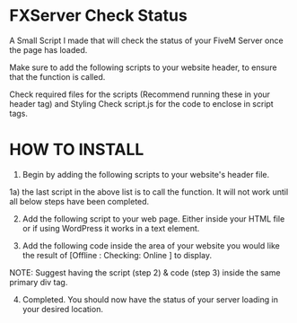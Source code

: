 # FXServer Check Status
A Small Script I made that will check the status of your FiveM Server once the page has loaded.

Make sure to add the following scripts to your website header, to ensure that the function is called.

Check required files for the scripts (Recommend running these in your header tag) and Styling
Check script.js for the code to enclose in script tags.


# HOW TO INSTALL


1) Begin by adding the following scripts to your website's header file.

<script type='text/javascript' src="https://knockoutjs.com/downloads/knockout-2.2.1.js"></script>
<script type='text/javascript' src="https://code.jquery.com/jquery-1.9.1.min.js"></script>
<script type='text/javascript' onload="ping()"></script>  

1a) the last script in the above list is to call the function. It will not work until all below steps have been completed.


2) Add the following script to your web page. Either inside your HTML file or if using WordPress it works in a text element. 

<script>
$( document ).ready(function() { 
    function ping(ip, callback) {
    /** DO NOT CHANGE ANYTHING HERE **/
        if (!this.inUse) {
            this.status = 'unchecked';
            this.inUse = true;
            this.callback = callback;
            this.ip = ip;
            var _that = this;
            this.img = new Image();
            this.img.onload = function () {
                _that.inUse = false;
                _that.callback('Server Is Online');
    
            };
            this.img.onerror = function (e) {
                if (_that.inUse) {
                    _that.inUse = false;
                    _that.callback('Online', e);
                }
    
            };
            this.start = new Date().getTime();
            this.img.src = "https://" + ip;
            this.timer = setTimeout(function () {
                if (_that.inUse) {
                    _that.inUse = false;
                    _that.callback('Offline');
                }
            }, 1500);
        }
    }
    var PingModel = function (servers) {
        var self = this;
        var myServers = [];
        ko.utils.arrayForEach(servers, function (location) {
            myServers.push({
                name: location,
                status: ko.observable('unchecked')
            });
        });
        self.servers = ko.observableArray(myServers);
        ko.utils.arrayForEach(self.servers(), function (s) {
            s.status('checking');
            new ping(s.name, function (status, e) {
                s.status(status);
            });
        });
    };
    /** Update the below line to your desired server location // if you have setup DNS for your server you can have example.com:portnumber  NOTE: PORT NUMBER FOR WEB ADMIN**/
    var komodel = new PingModel(['103.1.186.114:30120'
      
        ]);
    ko.applyBindings(komodel);
    
    
            console.log( "Server Ping Completed." );
        });
     
        $( window ).on( "load", function() {
            console.log( "Server Ping Completed // Window Loaded 100%" );
        });
    
    </script>
    
 3) Add the following code inside the area of your website you would like the result of [Offline : Checking: Online ] to display.
 
 <div data-bind="foreach:servers">
   <span data-bind="text:status,css:status"></span>
  
</div>

 NOTE: Suggest having the script (step 2) & code (step 3) inside the same primary div tag.
 
 4) Completed. You should now have the status of your server loading in your desired location.

